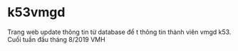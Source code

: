 # k53vmgd
Trang web update thông tin từ database để t thông tin thành viên vmgd k53.
Cuối tuần đầu tháng 8/2019
VMH
